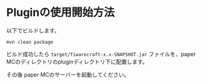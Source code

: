 # Pluginの使用開始方法

以下でビルドします。

```console
mvn clean package
```

ビルド成功したら `target/fiwarecraft-x.x-SNAPSHOT.jar` ファイルを、paper MCのディレクトリのpluginディレクトリ下に配置します。

その後 paper MCのサーバーを起動してください。
